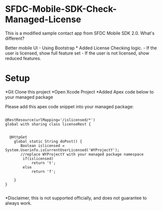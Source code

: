 SFDC-Mobile-SDK-Check-Managed-License
=====================================

<p>
This is a modified sample contact app from SFDC Mobile SDK 2.0. 
What's different?
</p>
Better mobile UI - Using Bootstrap
* Added License Checking logic.
  - If the user is licensed, show full feature set
  - If the user is not licensed, show reduced features.



# Setup

*Git Clone this project
*Open Xcode Project
*Added Apex code below to your managed package



Please add this apex code snippet into your managed package:
<pre><code>
@RestResource(urlMapping='/islicensed/*')
global with sharing class licenseRest {

  
  @HttpGet
    global static String doPost() {
       Boolean islicensed = System.Userinfo.isCurrentUserLicensed('WYProjectY');
       //replace WYProjectY with your managed package namespace
        if(islicensed)
            return 't';
        else
            return 'f';    
        
    }
}

</code></pre>






*Disclaimer, this is not supported officially, and does not guarantee to always work.

